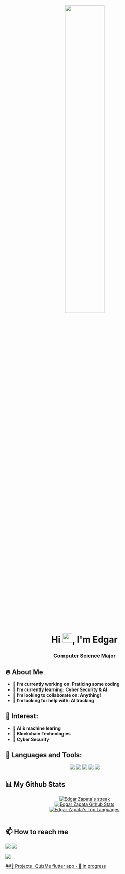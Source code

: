 <p align = "center">
<a href="#"><img width="50%" height="50%" src="https://ouch-cdn2.icons8.com/IDUERwGOFEWVU7u_AN3TiMrQTVkgL-h8mzluD4yNim4/rs:fit:1026:912/czM6Ly9pY29uczgu/b3VjaC1wcm9kLmFz/c2V0cy9zdmcvMzUw/LzJlN2Y5ZTVlLTc0/MTMtNDk2MC05Yjdk/LWFhMjJlYzY1ZTIy/MS5zdmc.png" height="100px"/></a>
</p>

<h1 align="center">Hi <img src="https://raw.githubusercontent.com/MartinHeinz/MartinHeinz/master/wave.gif" width="30px">, I'm Edgar</h1>
<h3 align="center">Computer Science Major</h3>

 
## 🔥 About Me 
<p>
 <ul>
  <b>
  <li > 🔭 I’m currently working on: Praticing some coding</li>
  <li> 🌱 I’m currently learning: Cyber Security & AI </li>
  <li> 👯 I’m looking to collaborate on: Anything! </li>
  <li> 🤔 I’m looking for help with: AI tracking </li>
  </b>
  </ul>
</p>


## 👹 Interest:
<p>
 <ul>
  <b>
  <li > 🤖 AI & machine learing </li>
  <li> 👾 Blockchain Technologies</li>
  <li> 📡 Cyber Security </li>
  </b>
  </ul>
</p>



## 🚀 Languages and Tools:
<p align="center"> 
  <a href="https://firebase.google.com/" target="_blank"> <img src="https://img.icons8.com/color/48/000000/firebase.png"/> </a> 
 <a href="https://www.python.org" target="_blank"> <img src="https://img.icons8.com/color/48/000000/python.png"/> </a> 
 <a href="https://www.w3schools.com/css/" target="_blank"> <img src="https://img.icons8.com/color/48/000000/css3.png"/> </a> 
  <a href="https://www.w3.org/html/" target="_blank"> <img src="https://img.icons8.com/color/48/000000/html-5.png"/> </a>
  <a href="https://www.cplusplus.com/" target="_blank"> <img src="https://img.icons8.com/color/48/000000/c-plus-plus-logo.png"/></a>
</p>


## 📊 My Github Stats
<p align="center">
    <a href="https://github.com/ezapez/github-readme-streak-stats">
        <img title="🔥 Get streak stats for your profile at git.io/streak-stats" alt="Edgar Zapata's streak" src="https://github-readme-streak-stats.herokuapp.com/?user=ezapez&theme=black-ice&hide_border=true&stroke=0000&background=060A0CD0"/>
    </a>

 <br/>
    <a href="https://github.com/ezapez/github-readme-stats"><img alt="Edgar Zapata Github Stats" src="https://github-readme-stats.vercel.app/api?username=ezapez&show_icons=true&count_private=true&theme=react&hide_border=true&bg_color=0D1117" /></a>
    

  <br/>
 <a href="https://github.com/ezapez/github-readme-stats"><img alt="Edgar Zapata's Top Languages" src="https://github-readme-stats.vercel.app/api/top-langs/?username=ezapez&langs_count=8&count_private=true&layout=compact&theme=react&hide_border=true&bg_color=0D1117" /></a>


<br/>
<br/>

</p>




## 📫 How to reach me
<p align="left">

<a href = "https://www.linkedin.com/in/edgar-zapata-97b90a204/"><img src="https://img.icons8.com/fluent/48/000000/linkedin.png"/></a>
<a href = "https://twitter.com/ezapEZ"><img src="https://img.icons8.com/fluent/48/000000/twitter.png"/></a>



</p>
<a href="https://github.com/Meghna-DAS/github-profile-views-counter">
    <img src="https://komarev.com/ghpvc/?username=ezapez">
 
 
##🏣 Projects
 -QuizMe flutter app  -  🚧 in progress 
